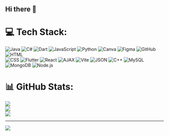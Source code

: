 ## Hi there 👋

<!--
**Raffy626/Raffy626** is a ✨ _special_ ✨ repository because its `README.md` (this file) appears on your GitHub profile.

Here are some ideas to get you started:

- 🔭 I’m currently working on ...
- 🌱 I’m currently learning ...
- 👯 I’m looking to collaborate on ...
- 🤔 I’m looking for help with ...
- 💬 Ask me about ...
- 📫 How to reach me: ...
- 😄 Pronouns: ...
- ⚡ Fun fact: ...
-->

# 💻 Tech Stack:
![Java](https://img.shields.io/badge/java-%23ED8B00.svg?style=for-the-badge&logo=openjdk&logoColor=white) ![C#](https://img.shields.io/badge/c%23-%23239120.svg?style=for-the-badge&logo=csharp&logoColor=white) ![Dart](https://img.shields.io/badge/dart-%230175C2.svg?style=for-the-badge&logo=dart&logoColor=white) ![JavaScript](https://img.shields.io/badge/javascript-%23323330.svg?style=for-the-badge&logo=javascript&logoColor=%23F7DF1E) ![Python](https://img.shields.io/badge/python-3670A0?style=for-the-badge&logo=python&logoColor=ffdd54) ![Canva](https://img.shields.io/badge/Canva-%2300C4CC.svg?style=for-the-badge&logo=Canva&logoColor=white) ![Figma](https://img.shields.io/badge/figma-%23F24E1E.svg?style=for-the-badge&logo=figma&logoColor=white) ![GitHub](https://img.shields.io/badge/github-%23121011.svg?style=for-the-badge&logo=github&logoColor=white) ![HTML](https://img.shields.io/badge/html-%23E34F26.svg?style=for-the-badge&logo=html5&logoColor=white)  
![CSS](https://img.shields.io/badge/css-%231572B6.svg?style=for-the-badge&logo=css3&logoColor=white) ![Flutter](https://img.shields.io/badge/flutter-%2302569B.svg?style=for-the-badge&logo=flutter&logoColor=white) ![React](https://img.shields.io/badge/react-%2361DAFB.svg?style=for-the-badge&logo=react&logoColor=black)  ![AJAX](https://img.shields.io/badge/ajax-%23007ACC.svg?style=for-the-badge&logo=javascript&logoColor=white)  ![Vite](https://img.shields.io/badge/vite-%23646CFF.svg?style=for-the-badge&logo=vite&logoColor=white)  ![JSON](https://img.shields.io/badge/json-%23000000.svg?style=for-the-badge&logo=json&logoColor=white) ![C++](https://img.shields.io/badge/c++-%2300599C.svg?style=for-the-badge&logo=c%2B%2B&logoColor=white) ![MySQL](https://img.shields.io/badge/mysql-%234479A1.svg?style=for-the-badge&logo=mysql&logoColor=white)  ![MongoDB](https://img.shields.io/badge/mongodb-%2347A248.svg?style=for-the-badge&logo=mongodb&logoColor=white) ![Node.js](https://img.shields.io/badge/node.js-%23339933.svg?style=for-the-badge&logo=nodedotjs&logoColor=white)  

# 📊 GitHub Stats:
![](https://github-readme-stats.vercel.app/api?username=Raffy626&theme=dark&hide_border=false&include_all_commits=false&count_private=false)<br/>
![](https://github-readme-streak-stats.herokuapp.com/?user=Raffy626&theme=dark&hide_border=false)<br/>
![](https://github-readme-stats.vercel.app/api/top-langs/?username=Raffy626&theme=dark&hide_border=false&include_all_commits=false&count_private=false&layout=compact)

---
[![](https://visitcount.itsvg.in/api?id=Raffy626&icon=0&color=0)](https://visitcount.itsvg.in)

<!-- Proudly created with GPRM ( https://gprm.itsvg.in ) -->
